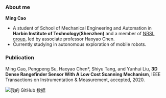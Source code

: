 ### About me
**Ming Cao**

- A student of School of Mechanical Engineering and Automation in **Harbin Institute of Technology(Shenzhen)** and a member of [NRSL group](nrs-lab.com), led by associate professor Haoyao Chen.
- Currently studying in autonomous exploration of mobile robots.

### Publication

Ming Cao, Pengpeng Su, Haoyao Chen*, Shiyu Tang, and Yunhui Liu, **3D Dense Rangefinder Sensor With A Low Cost Scanning Mechanism**, IEEE Transactions on Instrumentation & Measurement, accepted, 2020.


![我的 GitHub 数据](https://github-readme-stats.vercel.app/api?username=EpsAvlc)
